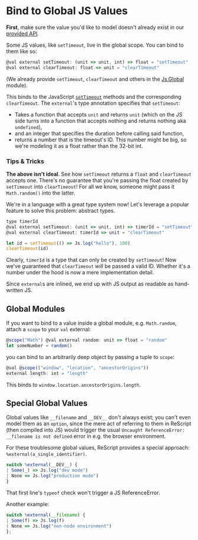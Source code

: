 # Bind to Global JS Values

**First**, make sure the value you'd like to model doesn't already exist in our [provided API](api/js).

Some JS values, like `setTimeout`, live in the global scope. You can bind to them like so:


```javascript
@val external setTimeout: (unit => unit, int) => float = "setTimeout"
@val external clearTimeout: float => unit = "clearTimeout"

```
(We already provide `setTimeout`, `clearTimeout` and others in the [Js.Global](api/js/global) module).

This binds to the JavaScript [`setTimeout`](https://developer.mozilla.org/en-US/docs/Web/API/WindowOrworkerGlobalScope/setTimeout) methods and the corresponding `clearTimeout`. The `external`'s type annotation specifies that `setTimeout`:

* Takes a function that accepts `unit` and returns `unit` (which on the JS side turns into a function that accepts nothing and returns nothing aka `undefined`),
* and an integer that specifies the duration before calling said function,
* returns a number that is the timeout's ID. This number might be big, so we're modeling it as a float rather than the 32-bit int.

### Tips & Tricks

**The above isn't ideal**. See how `setTimeout` returns a `float` and `clearTimeout` accepts one. There's no guarantee that you're passing the float created by `setTimeout` into `clearTimeout`! For all we know, someone might pass it `Math.random()` into the latter.

We're in a language with a great type system now! Let's leverage a popular feature to solve this problem: abstract types.


```javascript
type timerId
@val external setTimeout: (unit => unit, int) => timerId = "setTimeout"
@val external clearTimeout: timerId => unit = "clearTimeout"

let id = setTimeout(() => Js.log("hello"), 100)
clearTimeout(id)

```
Clearly, `timerId` is a type that can only be created by `setTimeout`! Now we've guaranteed that `clearTimeout` *will* be passed a valid ID. Whether it's a number under the hood is now a mere implementation detail.

Since `external`s are inlined, we end up with JS output as readable as hand-written JS.

## Global Modules

If you want to bind to a value inside a global module, e.g. `Math.random`, attach a `scope` to your `val` external:


```javascript
@scope("Math") @val external random: unit => float = "random"
let someNumber = random()

```
you can bind to an arbitrarily deep object by passing a tuple to `scope`:


```javascript
@val @scope(("window", "location", "ancestorOrigins"))
external length: int = "length"

```
This binds to `window.location.ancestorOrigins.length`.

## Special Global Values

Global values like `__filename` and `__DEV__` don't always exist; you can't even model them as an `option`, since the mere act of referring to them in ReScript (then compiled into JS) would trigger the usual `Uncaught ReferenceError: __filename is not defined` error in e.g. the browser environment.

For these troublesome global values, ReScript provides a special approach: `%external(a_single_identifier)`.


```javascript
switch %external(__DEV__) {
| Some(_) => Js.log("dev mode")
| None => Js.log("production mode")
}

```
That first line's `typeof` check won't trigger a JS ReferenceError.

Another example:


```javascript
switch %external(__filename) {
| Some(f) => Js.log(f)
| None => Js.log("non-node environment")
};

```




